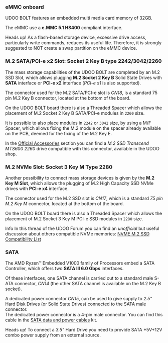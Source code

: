 ### eMMC onboard

UDOO BOLT features an embedded multi media card memory of 32GB.  

The eMMC use a **e.MMC 5.1 HS400** compliant interface.

<span class="label label-warning">Heads up!</span> As a flash-based storage device, excessive drive access, particularly write commands, reduces its useful life. Therefore, it is strongly suggested to NOT create a swap partition on the eMMC device.

### M.2 SATA/PCI-e x2 Slot: Socket 2 Key B type 2242/3042/2260

The mass storage capabilities of the UDOO BOLT are completed by an M.2 SSD Slot, which allows plugging **M.2 Socket 2 Key B** Solid State Drives with **SATA** interface or **PCI-e x2** interface (*PCI-e x1* is also supported).

The connector used for the M.2 SATA/PCI-e slot is *CN18*, is a standard 75 pin M.2 Key B connector, located at the bottom of the board.

On the UDOO BOLT board there is also a Threaded Spacer which allows the placement of M.2 Socket 2 Key B SATA/PCI-e modules in `2260` size.

It is possible to also place modules in `2242` or `3042` size, by using a M/F Spacer, which allows fixing the M.2 module on the spacer already available on the PCB, deemed for the fixing of the M.2 Key E.

In the [Official Accessories](!Accessories/Official_Accessories) section you can find a *M.2 SSD Transcend MTS600 2260* drive compatible with this connector, available in the UDOO shop.

### M.2 NVMe Slot: Socket 3 Key M Type 2280

Another possibility to connect mass storage devices is given by the **M.2 Key M Slot**, which allows the plugging of M.2 High Capacity SSD NVMe drives with **PCI-e x4** interface.

The connector used for the M.2 SSD slot is *CN17*, which is a standard *75 pin M.2 Key M* connector, located at the bottom of the board.

On the UDOO BOLT board there is also a Threaded Spacer which allows the placement of M.2 Socket 3 Key M PCI-e SSD modules in `2280` size.

<span class="label label-info">Info</span> In this thread of the UDOO Forum you can find an *unofficial* but useful discussion about others compatible NVMe memories: [NVME M.2 SSD Compatibility List](https://www.udoo.org/forum/threads/nvme-m-2-ssd-compatibility-list.27252/)

### SATA

The AMD Ryzen™ Embedded V1000 family of Processors embed a SATA Controller, which offers two **SATA III 6.0 Gbps** interfaces.

Of these interfaces, one SATA channel is carried out to a standard male S-ATA connector, *CN14* (the other SATA channel is available on the M.2 Key B socket).

A dedicated power connector *CN15*, can be used to give supply to *2.5"* Hard Disk Drives (or Solid State Drives) connected to the SATA male connector.  
The dedicated power connector is a 4-pin male connector. You can find this cable in the [SATA data and power cables](http://shop.udoo.org/sata-data-and-power-cables-for-udoo-x86.html) kit.

<span class="label label-warning">Heads up!</span> To connect a *3.5"* Hard Drive you need to provide SATA +5V+12V combo power supply from an external source.
